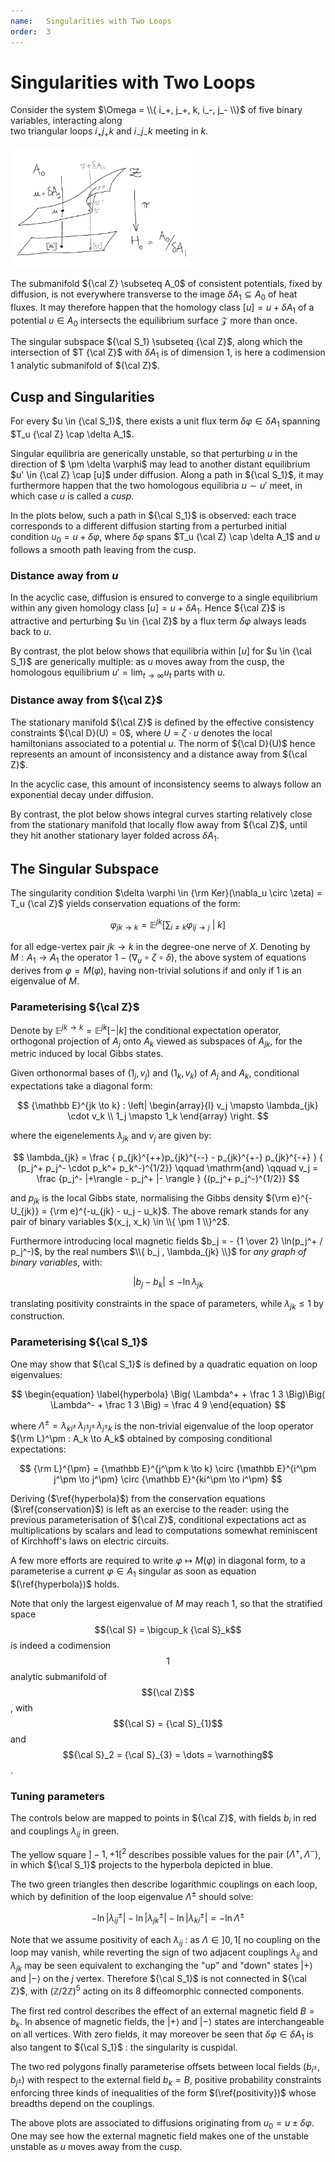 ```yaml
---
name:   Singularities with Two Loops
order:  3
---
```


<!-- dom --> 
<script src="source/dom.js"></script> 
<script src="source/plot/view.js"></script>
<script src="source/plot/plot.js"></script> 

<!-- bp --> 
<script src="source/ising.js"></script> 
<script src="source/eight/eight.js"></script> 

# Singularities with Two Loops

Consider the system
$\Omega = \\{ i_+, j_+, k, i_-, j_- \\}$
of five binary variables,
interacting along  
two triangular loops $i_+ j_+ k$ 
and $i_-j_-k$ meeting in $k$. 

<div class="flex-h space">
    <div id="figure"></div> 
    <div>
        <img src="assets/surface.jpg"
            alt="stationary surface"
            width="300px"> 
    </div> 
</div>

The submanifold ${\cal Z} \subseteq A_0$ 
of consistent potentials, fixed by diffusion,
is not everywhere transverse to the image $\delta A_1 \subseteq A_0$ of heat fluxes. 
It may therefore happen that the homology class 
$[u] = u + \delta A_1$ of a potential $u \in A_0$ intersects the equilibrium
surface $\mathcal Z$ more than once.

The singular subspace ${\cal S_1} \subseteq {\cal Z}$, 
along which the intersection of $T {\cal Z}$ with $\delta A_1$ is of dimension $1$,
is here a codimension $1$ analytic submanifold of ${\cal Z}$.

## Cusp and Singularities

For every $u \in {\cal S_1}$, 
there exists a unit flux term $\delta \varphi \in \delta A_1$ 
spanning $T_u {\cal Z} \cap \delta A_1$. 

Singular equilibria are generically unstable, 
so that perturbing $u$ in the direction of $ \pm \delta \varphi$
may lead to another distant equilibrium $u' \in {\cal Z} \cap [u]$ 
under diffusion. Along a path in ${\cal S_1}$, 
it may furthermore happen that the two homologous equilibria $u \sim u'$ meet, 
in which case $u$ is called a _cusp_. 

In the plots below, such a path in ${\cal S_1}$ is observed: 
each trace corresponds to a different diffusion
starting from a perturbed initial condition 
$u_0 = u + \delta \varphi$, where 
$\delta \varphi$ spans $T_u {\cal Z} \cap \delta A_1$ 
and $u$ follows a smooth path 
leaving from the cusp. 

### Distance away from $u$

In the acyclic case, diffusion is ensured 
to converge to a single equilibrium within any 
given homology class $[u] = u + \delta A_1$. 
Hence ${\cal Z}$ is attractive and 
perturbing $u \in {\cal Z}$ by a flux term $\delta \varphi$ 
always leads back to $u$. 

By contrast, the plot below shows that equilibria within $[u]$ 
for $u \in {\cal S_1}$ are generically multiple:
as $u$ moves away from the cusp, 
the homologous equilibrium
$u' = \lim_{t \to \infty} u_t$ 
parts with $u$. 


<div id="plot-Ut-U"></div> 
<!--
<script src="source/eight/plot-Ut-U.js"></script> 
-->
<script>
ajax().get('assets/plot-Ut-U.json')
    .then(JSON.parse)
    .then(dom.plot);
</script> 

### Distance away from ${\cal Z}$ 

The stationary manifold ${\cal Z}$ is defined by the effective
consistency constraints ${\cal D}(U) = 0$, 
where $U = \zeta \cdot u$ denotes the 
local hamiltonians associated to a potential $u$. 
The norm of ${\cal D}(U)$ hence represents an amount 
of inconsistency and a distance away from ${\cal Z}$. 

In the acyclic case, this amount of inconsistency seems 
to always follow an exponential decay under diffusion.

By contrast, the plot below shows integral curves 
starting relatively close from the stationary manifold
that locally flow away from ${\cal Z}$, until they hit another stationary
layer folded across $\delta A_1$.  
<div id="plot-Du"></div> 
<!--
<script src="source/eight/plot-DU.js"></script> 
-->
<script>
ajax().get('assets/plot-DU.json')
    .then(JSON.parse)
    .then(dom.plot);
</script> 


## The Singular Subspace

The singularity condition 
$\delta \varphi \in {\rm Ker}(\nabla_u \circ \zeta) = T_u {\cal Z}$ 
yields conservation equations of the form: 

$$ \begin{equation}\label{conservation} 
 \varphi_{jk \to k} = {\mathbb E^{jk}} \Big[
    \sum_{i \neq k} \varphi_{ij \to j} 
    \:\Big|\: k \Big] 
\end{equation} $$

for all edge-vertex pair $jk \to k$ in the degree-one nerve of $X$. 
Denoting by $M : A_1 \to A_1$ the operator 
$1 - (\nabla_u \circ \zeta \circ \delta)$, 
the above system of equations derives from 
$\varphi = M(\varphi)$, having non-trivial 
solutions if and only if $1$ is an eigenvalue of $M$. 

### Parameterising ${\cal Z}$ 

Denote by ${\mathbb E}^{jk \to k} = {\mathbb E}^{jk}[-|k]$ 
the conditional expectation operator, orthogonal 
projection of $A_j$ onto $A_k$ viewed as subspaces of 
$A_{jk}$, for the metric induced by local Gibbs states. 

Given orthonormal bases of $(1_j, v_j)$ and $(1_k, v_k)$ 
of $A_j$ and $A_k$, conditional expectations take 
a diagonal form: 

$$ 
{\mathbb E}^{jk \to k} : 
\left| \begin{array}{l} 
v_j \mapsto \lambda_{jk} \cdot v_k \\
1_j \mapsto 1_k 
\end{array} \right. 
$$ 

where the eigenelements  $\lambda_{jk}$ and $v_j$ are given by: 

$$ 
\lambda_{jk} = \frac 
{ p_{jk}^{++}p_{jk}^{--} - p_{jk}^{+-} p_{jk}^{-+} }
{ (p_j^+ p_j^- \cdot p_k^+ p_k^-)^{1/2}}
\qquad \mathrm{and} \qquad 
v_j =  \frac {p_j^- |+\rangle - p_j^+ |- \rangle } {(p_j^+ p_j^-)^{1/2}} 
$$ 

and $p_{jk}$ is the local Gibbs state, normalising the Gibbs density 
${\rm e}^{-U_{jk}} = {\rm e}^{-u_{jk} - u_j - u_k}$. 
The above remark stands for any pair of binary variables 
$(x_j, x_k) \in \\{ \pm 1 \\}^2$. 

Furthermore introducing 
local magnetic fields $b_j = - {1 \over 2} \ln(p_j^+ / p_j^-)$, 
by the real numbers $\\{ b_j , \lambda_{jk} \\}$
for _any graph of binary variables_,
with:

$$ \begin{equation} \label{positivity}
|b_j - b_k| \leq -\ln \lambda_{jk} 
\end{equation} $$ 

translating  positivity constraints
in the space of parameters, while $\lambda_{jk} \leq 1$ by construction.   

### Parameterising ${\cal S_1}$ 

One may show that ${\cal S_1}$ is defined
by a quadratic equation on loop eigenvalues: 

$$ \begin{equation} \label{hyperbola} 
\Big( \Lambda^+ + \frac 1 3 \Big)\Big( \Lambda^- + \frac 1 3 \Big) = \frac 4 9 
\end{equation} $$ 

where 
$\Lambda^{\pm} = \lambda_{k i^\pm} \, \lambda_{i^\pm j^\pm} \, \lambda_{j^\pm k}$ 
is the non-trivial eigenvalue of the loop operator ${\rm L}^\pm : A_k \to A_k$ 
obtained by composing conditional expectations: 

$$ 
{\rm L}^{\pm} = {\mathbb E}^{j^\pm k \to k} \circ
{\mathbb E}^{i^\pm j^\pm \to j^\pm} \circ 
{\mathbb E}^{ki^\pm \to i^\pm} 
$$

Deriving ($\ref{hyperbola}$) from 
the conservation equations ($\ref{conservation}$) 
is left as an exercise to the reader:
using the previous parameterisation of ${\cal Z}$, 
conditional expectations act as multiplications by scalars 
and lead to computations somewhat reminiscent of Kirchhoff's laws 
on electric circuits. 

A few more efforts are required to write $\varphi \mapsto M(\varphi)$ 
in diagonal form, to a parameterise a current $\varphi \in A_1$ 
singular as soon as equation $(\ref{hyperbola})$ holds. 

Note that only the largest eigenvalue of $M$ may reach $1$, 
so that the stratified space 
$${\cal S} = \bigcup_k {\cal S}_k$$
is indeed a codimension $$1$$
analytic submanifold of $${\cal Z}$$, with $${\cal S} = {\cal S}_{1}$$ and 
$${\cal S}_2 = {\cal S}_{3} = \dots = \varnothing$$. 

### Tuning parameters 

The controls below are mapped to points in ${\cal Z}$,
with fields $b_i$ in red and couplings $\lambda_{ij}$ in green.  

The yellow square $]-1, +1[^2$ describes possible values 
for the pair $(\Lambda^+, \Lambda^-)$, in which ${\cal S_1}$ 
projects to the hyperbola depicted in blue. 

The two green triangles then describe logarithmic couplings on each loop, 
which by definition of the loop eigenvalue $\Lambda^\pm$ should solve:

$$ 
-\ln |\lambda_{ij}^\pm| -\ln |\lambda_{jk}^\pm| - \ln |\lambda_{ki}^\pm| 
= - \ln \Lambda^\pm 
$$  

Note that we assume positivity of each $\lambda_{ij}$ : 
as $\Lambda \in ]0, 1[$ no coupling on the loop may vanish, while 
reverting the sign of two adjacent couplings $\lambda_{ij}$ and $\lambda_{jk}$ 
may be seen equivalent to exchanging the "up" and "down" states $|+\rangle$ and 
$|-\rangle$ on the $j$ vertex. 
Therefore ${\cal S_1}$ is not connected in ${\cal Z}$, 
with $({\mathbb Z}/2 {\mathbb Z})^5$ acting on its $8$
diffeomorphic connected components. 

The first red control describes the effect of an 
external magnetic field $B = b_k$. 
In absence of magnetic fields, 
the $|+ \rangle$ and $|-\rangle$ states are interchangeable on all vertices. 
With zero fields, it may moreover
 be seen that $\delta \varphi \in \delta A_1$ is also tangent 
to ${\cal S_1}$ : the singularity is cuspidal.

The two red polygons finally parameterise offsets between 
local fields $(b_{i^\pm}, b_{j^\pm})$ with respect to the external 
field $b_k = B$, positive probability constraints 
enforcing three kinds of inequalities of the form 
$(\ref{positivity})$ whose breadths 
depend on the couplings. 

<div class="flex-h space center">
    <div id="loops" class="grow"></div> 
    <div class="flex-v grow"> 
        <div id="weights-0"></div> 
        <div id="weights-1"></div> 
    </div> 
    <div id="field" class="grow"></div> 
    <div class="flex-v grow"> 
        <div id="offsets-0"></div>
        <div id="offsets-1"></div>
    </div> 
</div>

<div id='plot'></div> 

The above plots are associated to diffusions originating 
from $u_0 = u \pm \delta \varphi$. 
One may see how the external magnetic field makes one of the unstable
unstable as $u$ moves away from the cusp. 

<!-- ====== js ====== -->

<!-- figure --> 
<script src="source/eight/figure.js"></script> 

<!-- controls --> 
<script src="source/controls/simplex.js"></script> 
<script src="source/controls/hexagon.js"></script> 
<script src="source/controls/hyperbola.js"></script>
<script src="source/controls/range.js"></script> 

<!-- app --> 
<script src="source/eight/main.js"></script> 


<!-- ====== style ====== --> 

<style> 
svg.simplex, svg.hexagon {
    width:  100px;
    height: 100px;
}
svg.hyperbola {
    width:  200px;
    height: 200px;
}
svg.range {
    width: 40px;
    height: 220px;
}

svg#eight {
    width:  500px;
    height: 500px;
}
</style> 
